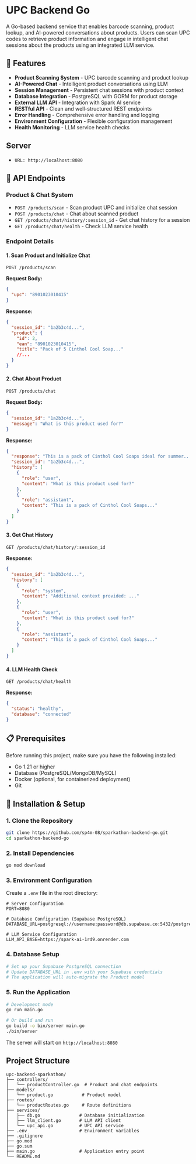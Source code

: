 # UPC Backend Go

A Go-based backend service that enables barcode scanning, product lookup, and AI-powered conversations about products. Users can scan UPC codes to retrieve product information and engage in intelligent chat sessions about the products using an integrated LLM service.

## 🚀 Features

- **Product Scanning System** - UPC barcode scanning and product lookup
- **AI-Powered Chat** - Intelligent product conversations using LLM
- **Session Management** - Persistent chat sessions with product context
- **Database Integration** - PostgreSQL with GORM for product storage
- **External LLM API** - Integration with Spark AI service
- **RESTful API** - Clean and well-structured REST endpoints
- **Error Handling** - Comprehensive error handling and logging
- **Environment Configuration** - Flexible configuration management
- **Health Monitoring** - LLM service health checks

## Server

- `URL: http://localhost:8080`

## 📡 API Endpoints

### Product & Chat System

- `POST /products/scan` - Scan product UPC and initialize chat session
- `POST /products/chat` - Chat about scanned product
- `GET /products/chat/history/:session_id` - Get chat history for a session
- `GET /products/chat/health` - Check LLM service health

### Endpoint Details

#### 1. Scan Product and Initialize Chat

```
POST /products/scan
```

**Request Body:**

```json
{
  "upc": "8901023010415"
}
```

**Response:**

```json
{
  "session_id": "1a2b3c4d...",
  "product": {
    "id": 2,
    "ean": "8901023010415",
    "title": "Pack of 5 Cinthol Cool Soap..."
    //...
  }
}
```

#### 2. Chat About Product

```
POST /products/chat
```

**Request Body:**

```json
{
  "session_id": "1a2b3c4d...",
  "message": "What is this product used for?"
}
```

**Response:**

```json
{
  "response": "This is a pack of Cinthol Cool Soaps ideal for summer...",
  "session_id": "1a2b3c4d...",
  "history": [
    {
      "role": "user",
      "content": "What is this product used for?"
    },
    {
      "role": "assistant",
      "content": "This is a pack of Cinthol Cool Soaps..."
    }
  ]
}
```

#### 3. Get Chat History

```
GET /products/chat/history/:session_id
```

**Response:**

```json
{
  "session_id": "1a2b3c4d...",
  "history": [
    {
      "role": "system",
      "content": "Additional context provided: ..."
    },
    {
      "role": "user",
      "content": "What is this product used for?"
    },
    {
      "role": "assistant",
      "content": "This is a pack of Cinthol Cool Soaps..."
    }
  ]
}
```

#### 4. LLM Health Check

```
GET /products/chat/health
```

**Response:**

```json
{
  "status": "healthy",
  "database": "connected"
}
```

## 📋 Prerequisites

Before running this project, make sure you have the following installed:

- Go 1.21 or higher
- Database (PostgreSQL/MongoDB/MySQL)
- Docker (optional, for containerized deployment)
- Git

## 🔧 Installation & Setup

### 1. Clone the Repository

```bash
git clone https://github.com/sp4m-08/sparkathon-backend-go.git
cd sparkathon-backend-go
```

### 2. Install Dependencies

```bash
go mod download
```

### 3. Environment Configuration

Create a `.env` file in the root directory:

```env
# Server Configuration
PORT=8080

# Database Configuration (Supabase PostgreSQL)
DATABASE_URL=postgresql://username:password@db.supabase.co:5432/postgres

# LLM Service Configuration
LLM_API_BASE=https://spark-ai-1rd9.onrender.com
```

### 4. Database Setup

```bash
# Set up your Supabase PostgreSQL connection
# Update DATABASE_URL in .env with your Supabase credentials
# The application will auto-migrate the Product model
```

### 5. Run the Application

```bash
# Development mode
go run main.go

# Or build and run
go build -o bin/server main.go
./bin/server
```

The server will start on `http://localhost:8080`

## Project Structure

```
upc-backend-sparkathon/
├── controllers/
│   └── productController.go  # Product and chat endpoints
├── models/
│   └── product.go           # Product model
├── routes/
│   └── productRoutes.go     # Route definitions
├── services/
│   ├── db.go               # Database initialization
│   ├── llm_client.go       # LLM API client
│   └── upc_api.go          # UPC API service
├── .env                    # Environment variables
├── .gitignore
├── go.mod
├── go.sum
├── main.go                 # Application entry point
└── README.md
```
